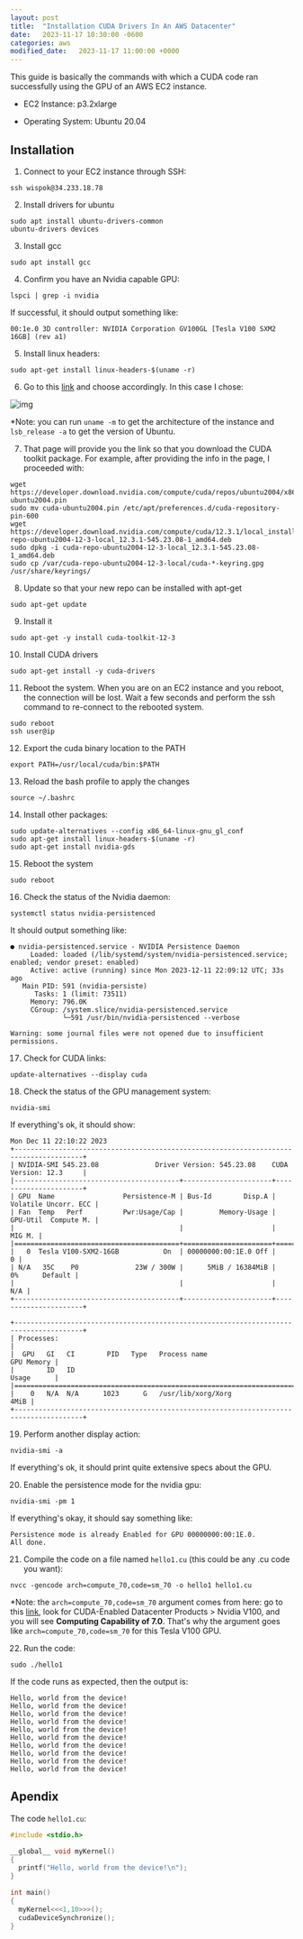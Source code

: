 ```yaml
---
layout: post
title:  "Installation CUDA Drivers In An AWS Datacenter"
date:   2023-11-17 10:30:00 -0600
categories: aws
modified_date:   2023-11-17 11:00:00 +0000
---
```


This guide is basically the commands with which a CUDA code ran successfully using the GPU of an AWS EC2 instance.

- EC2 Instance: p3.2xlarge

- Operating System: Ubuntu 20.04

## Installation

1. Connect to your EC2 instance through SSH:

```
ssh wispok@34.233.18.78
```

2. Install drivers for ubuntu

```
sudo apt install ubuntu-drivers-common
ubuntu-drivers devices
```

3. Install gcc

```
sudo apt install gcc
```

4. Confirm you have an Nvidia capable GPU:

```
lspci | grep -i nvidia
```

If successful, it should output something like:

```
00:1e.0 3D controller: NVIDIA Corporation GV100GL [Tesla V100 SXM2 16GB] (rev a1)
```

5. Install linux headers:

```
sudo apt-get install linux-headers-$(uname -r)
```

6. Go to this [link](https://developer.nvidia.com/cuda-downloads?target_os=Linux&target_arch=x86_64&Distribution=Ubuntu&target_version=20.04&target_type=deb_local) and choose accordingly. In this case I chose:

![img]({{site.url}}/img/13/2.png)

*Note: you can run `uname -m` to get the architecture of the instance and `lsb_release -a` to get the version of Ubuntu.

7. That page will provide you the link so that you download the CUDA toolkit package. For example, after providing the info in the page, I proceeded with:

```
wget https://developer.download.nvidia.com/compute/cuda/repos/ubuntu2004/x86_64/cuda-ubuntu2004.pin
sudo mv cuda-ubuntu2004.pin /etc/apt/preferences.d/cuda-repository-pin-600
wget https://developer.download.nvidia.com/compute/cuda/12.3.1/local_installers/cuda-repo-ubuntu2004-12-3-local_12.3.1-545.23.08-1_amd64.deb
sudo dpkg -i cuda-repo-ubuntu2004-12-3-local_12.3.1-545.23.08-1_amd64.deb
sudo cp /var/cuda-repo-ubuntu2004-12-3-local/cuda-*-keyring.gpg /usr/share/keyrings/
```

8. Update so that your new repo can be installed with apt-get

```
sudo apt-get update
```

9. Install it

```
sudo apt-get -y install cuda-toolkit-12-3
```

10. Install CUDA drivers

```
sudo apt-get install -y cuda-drivers
```

11. Reboot the system. When you are on an EC2 instance and you reboot, the connection will be lost. Wait a few seconds and perform the ssh command to re-connect to the rebooted system.

```
sudo reboot
ssh user@ip
```

12. Export the cuda binary location to the PATH

```
export PATH=/usr/local/cuda/bin:$PATH
```

13. Reload the bash profile to apply the changes

```
source ~/.bashrc
```

14. Install other packages:

```
sudo update-alternatives --config x86_64-linux-gnu_gl_conf
sudo apt-get install linux-headers-$(uname -r)
sudo apt-get install nvidia-gds
```

15. Reboot the system

```
sudo reboot
```

16. Check the status of the Nvidia daemon:

```
systemctl status nvidia-persistenced
```

It should output something like:

```
● nvidia-persistenced.service - NVIDIA Persistence Daemon
     Loaded: loaded (/lib/systemd/system/nvidia-persistenced.service; enabled; vendor preset: enabled)
     Active: active (running) since Mon 2023-12-11 22:09:12 UTC; 33s ago
   Main PID: 591 (nvidia-persiste)
      Tasks: 1 (limit: 73511)
     Memory: 796.0K
     CGroup: /system.slice/nvidia-persistenced.service
             └─591 /usr/bin/nvidia-persistenced --verbose

Warning: some journal files were not opened due to insufficient permissions.
```

17. Check for CUDA links:

```
update-alternatives --display cuda
```

18. Check the status of the GPU management system:

```
nvidia-smi
```

If everything's ok, it should show:

```
Mon Dec 11 22:10:22 2023       
+---------------------------------------------------------------------------------------+
| NVIDIA-SMI 545.23.08              Driver Version: 545.23.08    CUDA Version: 12.3     |
|-----------------------------------------+----------------------+----------------------+
| GPU  Name                 Persistence-M | Bus-Id        Disp.A | Volatile Uncorr. ECC |
| Fan  Temp   Perf          Pwr:Usage/Cap |         Memory-Usage | GPU-Util  Compute M. |
|                                         |                      |               MIG M. |
|=========================================+======================+======================|
|   0  Tesla V100-SXM2-16GB           On  | 00000000:00:1E.0 Off |                    0 |
| N/A   35C    P0              23W / 300W |      5MiB / 16384MiB |      0%      Default |
|                                         |                      |                  N/A |
+-----------------------------------------+----------------------+----------------------+
                                                                                         
+---------------------------------------------------------------------------------------+
| Processes:                                                                            |
|  GPU   GI   CI        PID   Type   Process name                            GPU Memory |
|        ID   ID                                                             Usage      |
|=======================================================================================|
|    0   N/A  N/A      1023      G   /usr/lib/xorg/Xorg                            4MiB |
+---------------------------------------------------------------------------------------+
```

19. Perform another display action:

```
nvidia-smi -a
```

If everything's ok, it should print quite extensive specs about the GPU.

20. Enable the persistence mode for the nvidia gpu:

```
nvidia-smi -pm 1
```

If everything's okay, it should say something like:

```
Persistence mode is already Enabled for GPU 00000000:00:1E.0.
All done.
```

21. Compile the code on a file named `hello1.cu` (this could be any .cu code you want):

```
nvcc -gencode arch=compute_70,code=sm_70 -o hello1 hello1.cu
```

*Note: the `arch=compute_70,code=sm_70` argument comes from here: go to this [link](https://developer.nvidia.com/cuda-gpus), look for CUDA-Enabled Datacenter Products > Nvidia V100, and you will see **Computing Capability of 7.0**. That's why the argument goes like `arch=compute_70,code=sm_70` for this Tesla V100 GPU.

22. Run the code:

```
sudo ./hello1
```

If the code runs as expected, then the output is:

```
Hello, world from the device!
Hello, world from the device!
Hello, world from the device!
Hello, world from the device!
Hello, world from the device!
Hello, world from the device!
Hello, world from the device!
Hello, world from the device!
Hello, world from the device!
Hello, world from the device!
```

## Apendix

The code `hello1.cu`:

```c++
#include <stdio.h>

__global__ void myKernel() 
{ 
  printf("Hello, world from the device!\n"); 
} 

int main() 
{ 
  myKernel<<<1,10>>>(); 
  cudaDeviceSynchronize();
} 
```